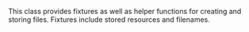 This class provides fixtures as well as helper functions for creating and storing files.
Fixtures include stored resources and filenames.
